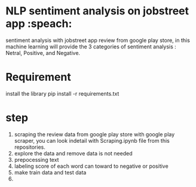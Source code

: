 # NLP sentiment analysis on jobstreet app :speach:

sentiment analysis with jobstreet app review from google play store, in this machine learning will provide the 3 categories of sentiment analysis : Netral, Positive, and Negative. 

# Requirement

install the library
pip install -r requirements.txt

# step
1. scraping the review data from google play store with google play scraper, you can look indetail with Scraping.ipynb file from this repositories.
2. explore the data and remove data is not needed
3. prepocessing text
4. labeling score of each word can toward to negative or positive 
5. make train data and test data
6. 